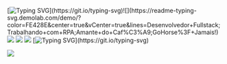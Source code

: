 
[![Typing SVG](https://readme-typing-svg.demolab.com?font=Fira+Code&pause=1000&color=FE428E&center=true&vCenter=true&width=435&lines=Desenvolvedor+Fullstack;Trabalhando+com+RPA;Amante+do+Caf%C3%A9;GoHorse%3F+Jamais!)](https://git.io/typing-svg)![](https://readme-typing-svg.demolab.com/demo/?color=FE428E&center=true&vCenter=true&lines=Desenvolvedor+Fullstack;Trabalhando+com+RPA;Amante+do+Caf%C3%A9;GoHorse%3F+Jamais!)
<br>
![](https://github-readme-stats.vercel.app/api/wakatime?username=luizgup&layout=compact)
![](https://github.com/anuraghazra/github-readme-stats)
![](https://camo.githubusercontent.com/cb7c9a2e7f64c6806a70e379e7d71841c8ad554aa67fdcbde90c1b11552f4a83/68747470733a2f2f6769746875622d726561646d652d73746174732e76657263656c2e6170702f6170693f757365726e616d653d4879647261616c6c656e2673686f775f69636f6e733d74727565267468656d653d7261646963616c26696e636c7564655f616c6c5f636f6d6d6974733d74727565)
[![Typing SVG](https://readme-typing-svg.demolab.com/?lines=O+Aprendizado+Nunca+Acaba;Desafie-se+Constantemente;Não+espere,+ponha+em+prática;A+persistência+é+o+caminho+do+êxito.;Creia+em+si,+mas+não+duvide+sempre+dos+outros.)](https://git.io/typing-svg)

![](https://github.com/Hydraallen/Hydraallen/blob/main/assets/Bottom_down.svg)

